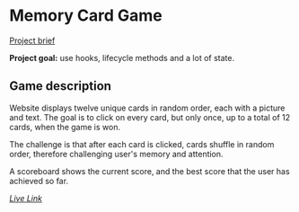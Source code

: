 # Memory Card Game

[Project brief](https://www.theodinproject.com/lessons/node-path-javascript-memory-card) 

**Project goal:** use hooks, lifecycle methods and a lot of state.

## Game description 

Website displays twelve unique cards in random order, each with a picture and text. The goal is to click on every card, but only once, up to a total of 12 cards, when the game is won.

The challenge is that after each card is clicked, cards shuffle in random order, therefore challenging user's memory and attention.

A scoreboard shows the current score, and the best score that the user has achieved so far.

*[Live Link](https://piotrnajda3000.github.io/memory-card)*

